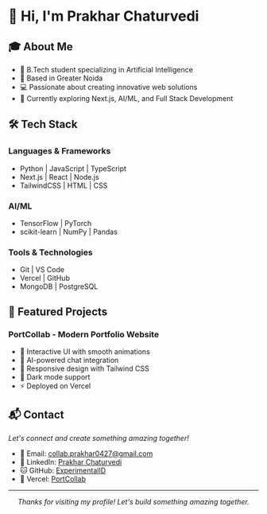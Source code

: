 # 👋 Hi, I'm Prakhar Chaturvedi

## 🎓 About Me
- 🎯 B.Tech student specializing in Artificial Intelligence
- 📍 Based in Greater Noida
- 💻 Passionate about creating innovative web solutions
- 🌱 Currently exploring Next.js, AI/ML, and Full Stack Development

## 🛠️ Tech Stack
### Languages & Frameworks
- Python | JavaScript | TypeScript
- Next.js | React | Node.js
- TailwindCSS | HTML | CSS

### AI/ML
- TensorFlow | PyTorch
- scikit-learn | NumPy | Pandas

### Tools & Technologies
- Git | VS Code
- Vercel | GitHub
- MongoDB | PostgreSQL

## 🚀 Featured Projects

### PortCollab - Modern Portfolio Website
- 🎨 Interactive UI with smooth animations
- 🤖 AI-powered chat integration
- 📱 Responsive design with Tailwind CSS
- 🌙 Dark mode support
- ⚡ Deployed on Vercel

## 📬 Contact

*Let's connect and create something amazing together!*

- 📧 Email: collab.prakhar0427@gmail.com
- 💼 LinkedIn: [Prakhar Chaturvedi](https://linkedin.com/in/prakc7)
- 🐱 GitHub: [ExperimentalID](https://github.com/ExperimentalID)
- 🚀 Vercel: [PortCollab](https://vercel.com/portcollab)

---

<p align="center">
  <i>Thanks for visiting my profile! Let's build something amazing together.</i>
</p>
